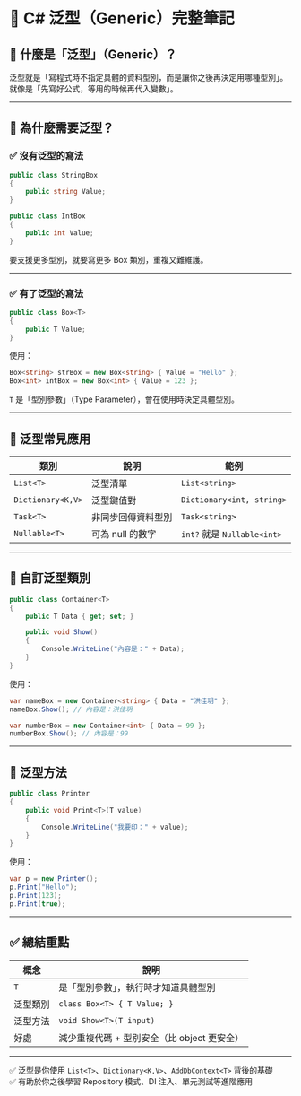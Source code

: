
# 📘 C# 泛型（Generic）完整筆記

## 🔷 什麼是「泛型」（Generic）？

泛型就是「寫程式時不指定具體的資料型別，而是讓你之後再決定用哪種型別」。
就像是「先寫好公式，等用的時候再代入變數」。

---

## 🔶 為什麼需要泛型？

### ✅ 沒有泛型的寫法
```csharp
public class StringBox
{
    public string Value;
}

public class IntBox
{
    public int Value;
}
```

要支援更多型別，就要寫更多 Box 類別，重複又難維護。

---

### ✅ 有了泛型的寫法
```csharp
public class Box<T>
{
    public T Value;
}
```

使用：
```csharp
Box<string> strBox = new Box<string> { Value = "Hello" };
Box<int> intBox = new Box<int> { Value = 123 };
```

`T` 是「型別參數」（Type Parameter），會在使用時決定具體型別。

---

## 🔶 泛型常見應用

| 類別             | 說明                  | 範例                         |
|------------------|-----------------------|------------------------------|
| `List<T>`        | 泛型清單              | `List<string>`               |
| `Dictionary<K,V>`| 泛型鍵值對            | `Dictionary<int, string>`    |
| `Task<T>`        | 非同步回傳資料型別    | `Task<string>`               |
| `Nullable<T>`    | 可為 null 的數字      | `int?` 就是 `Nullable<int>`  |

---

## 🔶 自訂泛型類別

```csharp
public class Container<T>
{
    public T Data { get; set; }

    public void Show()
    {
        Console.WriteLine("內容是：" + Data);
    }
}
```

使用：
```csharp
var nameBox = new Container<string> { Data = "洪佳玥" };
nameBox.Show(); // 內容是：洪佳玥

var numberBox = new Container<int> { Data = 99 };
numberBox.Show(); // 內容是：99
```

---

## 🔶 泛型方法

```csharp
public class Printer
{
    public void Print<T>(T value)
    {
        Console.WriteLine("我要印：" + value);
    }
}
```

使用：
```csharp
var p = new Printer();
p.Print("Hello");
p.Print(123);
p.Print(true);
```

---

## ✅ 總結重點

| 概念           | 說明                                         |
|----------------|----------------------------------------------|
| `T`            | 是「型別參數」，執行時才知道具體型別         |
| 泛型類別       | `class Box<T> { T Value; }`                 |
| 泛型方法       | `void Show<T>(T input)`                     |
| 好處           | 減少重複代碼 + 型別安全（比 object 更安全） |

---

✅ 泛型是你使用 `List<T>`、`Dictionary<K,V>`、`AddDbContext<T>` 背後的基礎  
✅ 有助於你之後學習 Repository 模式、DI 注入、單元測試等進階應用
